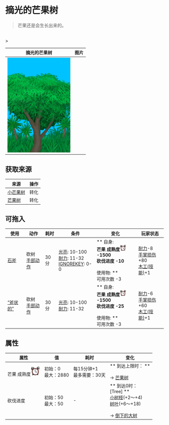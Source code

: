 # 摘光的芒果树  
> 芒果还是会生长出来的。  
<br>  
>   
  
  摘光的芒果树  |   图片   
 ----  |  ----:   
   |  <img decoding="async" src="Sprite/MangoTreeCleared.png" href="a.md" style="max-width:300px;max-height:300px;">   
  
## 获取来源  
来源  |  操作  
----  |  ----  
[小芒果树](MangoTreeYoung.md)  |  转化  
[芒果树](MangoTree.md)  |  转化  
## 可拖入  
使用  |  动作  |  耗时  |  条件  |  变化  |  玩家状态  
----  |  ----  |  ----  |  ----  |  ----  |  ----  
[石斧](StoneAxe.md)  |  砍树<br>[手部动作](HandAction.md)  |  30分  |  [光亮](Light.md): 10-100<br>[耐力](Stamina.md): 11-32<br>[IGNOREKEY](OnNotAxeAdv.md): 0-0  |  ** 自身: **<br>芒果 成熟度<img decoding="async" src="Sprite/AlarmClock.png" href="a.md" style="max-width:20px;max-height:20px;">  -1500<br>砍伐进度  -10<br><br>** 使用物: **<br>可用次数  -3  |  [耐力](Stamina.md)-8<br>[手掌损伤](HandDamage.md)+80<br>[木工(技能)](Skill_Woodworking.md)+1  
[“斧状的”](tag_AxeAdv.md)  |  砍树<br>[手部动作](HandAction.md)  |  30分  |  [光亮](Light.md): 10-100<br>[耐力](Stamina.md): 11-32  |  ** 自身: **<br>芒果 成熟度<img decoding="async" src="Sprite/AlarmClock.png" href="a.md" style="max-width:20px;max-height:20px;">  -1500<br>砍伐进度  -25<br><br>** 使用物: **<br>可用次数  -3  |  [耐力](Stamina.md)-6<br>[手掌损伤](HandDamage.md)+60<br>[木工(技能)](Skill_Woodworking.md)+1  
## 属性   
属性  |  值  |  耗时  |  变化  
----  |  ----  |  ----  |  ----  
芒果 成熟度<img decoding="async" src="Sprite/AlarmClock.png" href="a.md" style="max-width:30px;max-height:30px;">  |  初始：0<br>最大：2880  |  每15分钟+1<br>最多需要：30天  |  ** 到达上限时： **<br><br>→ [芒果树](MangoTree.md)  
砍伐进度  |  初始：50<br>最大：50  |  -  |  ** 到达0时： **<br>** [Tree] **<br>  [小树枝](Sticks.md)(+2～+4)<br>  [树叶](LeavesFresh.md)(+6～+18)<br><br>→ [倒下的大树](LargeTreeFelled.md)  
